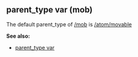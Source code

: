 ## parent_type var (mob)



The default parent_type of [/mob](/ref/mob.md)  is
[/atom/movable](/ref/atom/movable.md) 

**See also:**
+   [parent_type var](/ref/datum/var/parent_type.md) 